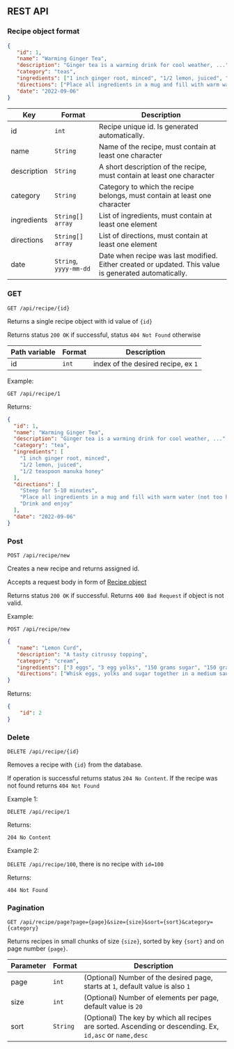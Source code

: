 

## REST API

### Recipe object format

```json
{
   "id": 1,
   "name": "Warming Ginger Tea",
   "description": "Ginger tea is a warming drink for cool weather, ...", 
   "category": "teas",
   "ingredients": ["1 inch ginger root, minced", "1/2 lemon, juiced", "1/2 teaspoon manuka honey"],
   "directions": ["Place all ingredients in a mug and fill with warm water (not too hot so you keep the beneficial honey compounds in tact)", "Steep for 5-10 minutes", "Drink and enjoy"],
   "date": "2022-09-06"
}
```


| Key         | Format                 | Description                                                                                           |
|-------------|------------------------|-------------------------------------------------------------------------------------------------------|
| id          | `int`                  | Recipe unique id. Is generated automatically.                                                         |
| name        | `String`               | Name of the recipe, must contain at least one character                                               |
| description | `String`               | A short description of the recipe, must contain at least one character                                |
| category    | `String`               | Category to which the recipe belongs, must contain at least one character                             |
| ingredients | `String[] array`       | List of ingredients, must contain at least one element                                                |
| directions  | `String[] array`       | List of directions, must contain at least one element                                                 |
| date        | `String`, `yyyy-mm-dd` | Date when recipe was last modified. Either created or updated. This value is generated automatically. |

### GET

`GET /api/recipe/{id}` 

Returns a single recipe object with id value of `{id}`

Returns status `200 OK` if successful, status `404 Not Found` otherwise

| Path variable     | Format | Description                         |
|-------------------|--------|-------------------------------------|
| id                | `int`  | index of the desired recipe, ex `1` |

Example:

`GET /api/recipe/1`

Returns:
```json
{
  "id": 1,
  "name": "Warming Ginger Tea",
  "description": "Ginger tea is a warming drink for cool weather, ...",
  "category": "tea",
  "ingredients": [
    "1 inch ginger root, minced",
    "1/2 lemon, juiced",
    "1/2 teaspoon manuka honey"
  ],
  "directions": [
    "Steep for 5-10 minutes",
    "Place all ingredients in a mug and fill with warm water (not too hot so you keep the beneficial honey compounds in tact)",
    "Drink and enjoy"
  ],
  "date": "2022-09-06"
}
```

### Post

`POST /api/recipe/new`

Creates a new recipe and returns assigned id.

Accepts a request body in form of [Recipe object](#Recipe-object-format)

Returns status `200 OK` if successful. Returns `400 Bad Request` if object is not valid.

Example:

`POST /api/recipe/new`
```json
{
   "name": "Lemon Curd",
   "description": "A tasty citrussy topping",
   "category": "cream",
   "ingredients": ["3 eggs", "3 egg yolks", "150 grams sugar", "150 grams lemon juice"],
   "directions": ["Whisk eggs, yolks and sugar together in a medium sauce pan", "Put on low heat, stir until thickened", "Add 1/3 of the lemon juice and stir until thickened again", "Add 1/3 lemon juice another two times and take off heat", "Serve"]
}
```

Returns:

```json
{
    "id": 2
}
```

### Delete

`DELETE /api/recipe/{id}`

Removes a recipe with `{id}` from the database.

If operation is successful returns status `204 No Content`. If the recipe was not found returns `404 Not Found`

Example 1:

`DELETE /api/recipe/1`

Returns:

`204 No Content`

Example 2:

`DELETE /api/recipe/100`, there is no recipe with `id=100`

Returns:

`404 Not Found`

### Pagination

`GET /api/recipe/page?page={page}&size={size}&sort={sort}&category={category}`

Returns recipes in small chunks of size `{size}`, sorted by key `{sort}` and on page number `{page}`.

| Parameter | Format   | Description                                                                                              |
|-----------|----------|----------------------------------------------------------------------------------------------------------|
| page      | `int`    | (Optional) Number of the desired page, starts at `1`, default value is also `1`                          |
| size      | `int`    | (Optional) Number of elements per page, default value is `20`                                            |
| sort      | `String` | (Optional) The key by which all recipes are sorted. Ascending or descending. Ex, `id,asc` or `name,desc` |
